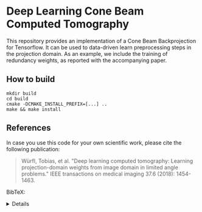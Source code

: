 # Deep Learning Cone Beam Computed Tomography

This repository provides an implementation of a Cone Beam Backprojection for Tensorflow. It can be used to data-driven learn preprocessing steps in the projection domain. As an example, we include the training of redundancy weights, as reported with the accompanying paper.

## How to build
```
mkdir build
cd build
cmake -DCMAKE_INSTALL_PREFIX=[...] ..
make && make install
```

## References

In case you use this code for your own scientific work, please cite the following publication:

> Würfl, Tobias, et al. "Deep learning computed tomography: Learning projection-domain weights from image domain in limited angle problems." IEEE transactions on medical imaging 37.6 (2018): 1454-1463.

BibTeX:

<details>

```bibtex
@article{wurfl2018deep,
  title={Deep learning computed tomography: Learning projection-domain weights from image domain in limited angle problems},
  author={W{\"u}rfl, Tobias and Hoffmann, Mathis and Christlein, Vincent and Breininger, Katharina and Huang, Yixin and Unberath, Mathias and Maier, Andreas K},
  journal={IEEE transactions on medical imaging},
  volume={37},
  number={6},
  pages={1454--1463},
  year={2018},
  publisher={IEEE}
}
```

</details>

